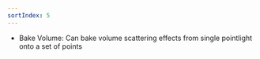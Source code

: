 ```yaml
---
sortIndex: 5
---
```


- Bake Volume: Can bake volume scattering effects from single pointlight onto a set of points
